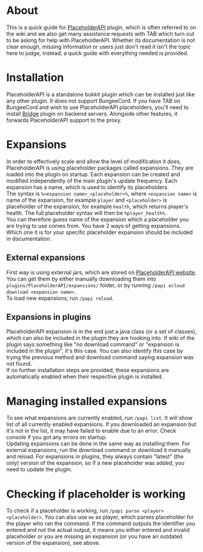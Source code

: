 # About
This is a quick guide for [PlaceholderAPI](https://www.spigotmc.org/resources/placeholderapi.6245/) plugin, which is often referred to on the wiki and we also get many assistance requests with TAB which turn out to be asking for help with PlaceholderAPI. Whether its documentation is not clear enough, missing information or users just don't read it isn't the topic here to judge, instead, a quick guide with everything needed is provided.

# Installation
PlaceholderAPI is a standalone bukkit plugin which can be installed just like any other plugin. It does not support BungeeCord. If you have TAB on BungeeCord and wish to use PlaceholderAPI placeholders, you'll need to install [Bridge](https://www.spigotmc.org/resources/83966) plugin on backend servers. Alongside other features, it forwards PlaceholderAPI support to the proxy.

# Expansions
In order to effectively scale and allow the level of modification it does, PlaceholderAPI is using placeholder packages called expansions. They are loaded into the plugin on startup. Each expansion can be created and modified independently of the main plugin's update frequency. Each expansion has a name, which is used to identify its placeholders.  
The syntax is `%<expansion name>_<placeholder>%`, where `<expansion name>` is name of the expansion, for example `player` and `<placeholder>` is placeholder of the expansion, for example `health`, which returns player's health. The full placeholder syntax will then be `%player_health%`.  
You can therefore guess name of the expansion which a placeholder you are trying to use comes from. You have 2 ways of getting expansions. Which one it is for your specific placeholder expansion should be included in documentation.

## External expansions
First way is using external jars, which are stored on [PlaceholderAPI website](https://api.extendedclip.com/all/). You can get them by either manually downloading them into `plugins/PlaceholderAPI/expansions/` folder, or by running `/papi ecloud download <expansion name>`.  
To load new expansions, run `/papi reload`.

## Expansions in plugins
PlaceholderAPI expansion is in the end just a java class (or a set of classes), which can also be included in the plugin they are hooking into. If wiki of the plugin says something like "no download command" or "expansion is included in the plugin", it's this case. You can also identify this case by trying the previous method and download command saying expansion was not found.  
If no further installation steps are provided, these expansions are automatically enabled when their respective plugin is installed.

# Managing installed expansions
To see what expansions are currently enabled, run `/papi list`. It will show list of all currently enabled expansions. If you downloaded an expansion but it's not in the list, it may have failed to enable due to an error. Check console if you got any errors on startup.  
Updating expansions can be done in the same way as installing them. For external expansions, run the download command or download it manually and reload. For expansions in plugins, they always contain "latest" (the only) version of the expansion, so if a new placeholder was added, you need to update the plugin.

# Checking if placeholder is working
To check if a placeholder is working, run `/papi parse <player> <placeholder>`. You can also use `me` as player, which parses placeholder for the player who ran the command. If the command outputs the identifier you entered and not the actual output, it means you either entered and invalid placeholder or you are missing an expansion (or you have an outdated version of the expansion), see above.  